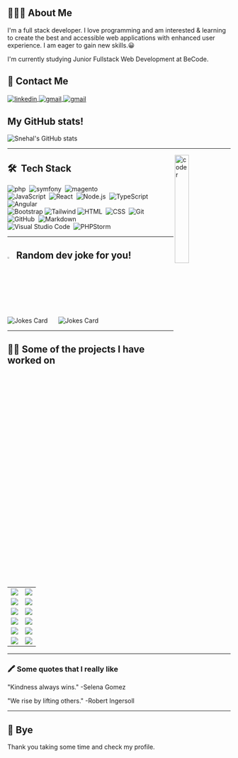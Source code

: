 <!--
**snehalasodekar/snehalasodekar** is a ✨ _special_ ✨ repository because its `README.md` (this file) appears on your GitHub profile.

Here are some ideas to get you started:

- 🔭 I’m currently working on ...
- 🌱 I’m currently learning ...
- 👯 I’m looking to collaborate on ...
- 🤔 I’m looking for help with ...
- 💬 Ask me about ...
- 📫 How to reach me: ...
- 😄 Pronouns: ...
- ⚡ Fun fact: ...
-->

## 👨🏻‍💻  About Me
<p>  I'm a full stack developer. I love programming and am interested & learning to create the best and accessible web applications with enhanced user experience. I am eager to gain new skills.😀</p>
    <p> I'm currently studying Junior Fullstack Web Development at BeCode.</p>
     
## 📱 Contact Me
<p></p>

<a href="https://www.linkedin.com/in/snehal-asodekar-5008223b/">
  <img align="center" alt="linkedin"  src="https://img.shields.io/badge/LinkedIn-0077B5?style=for-the-badge&logo=linkedin&logoColor=white" />
</a>
<a href="mailto:snehalchetanasodekar@gmail.com">
  <img align="center" alt="gmail" src="https://img.shields.io/badge/Gmail-D14836?style=for-the-badge&logo=gmail&logoColor=white" />
</a>
<a href="https://discord.com/users/Snehal#4569/">
  <img align="center" alt="gmail" src="https://img.shields.io/badge/Discord-7289DA?style=for-the-badge&logo=discord&logoColor=white" />
</a>

<p></p>


## My GitHub stats!
![Snehal's GitHub stats](https://github-readme-stats.vercel.app/api?username=snehalasodekar&show_icons=true&theme=codeSTACKr)
<hr/>
<img alt="coder" src="./images/femalecodertocat.png" align="right" width="25%"/>

## 🛠 &nbsp;Tech Stack
<p></p>
 

![php](https://img.shields.io/badge/-php-05122A?style=flat&logo=php)&nbsp;
![symfony](https://img.shields.io/badge/-symfony-05122A?style=flat&logo=symfony)&nbsp;
![magento](https://img.shields.io/badge/-magento-05122A?style=flat&logo=magento)&nbsp;\
![JavaScript](https://img.shields.io/badge/-JavaScript-05122A?style=flat&logo=javascript)&nbsp;
![React](https://img.shields.io/badge/-React-05122A?style=flat&logo=react)&nbsp;
![Node.js](https://img.shields.io/badge/-Node.js-05122A?style=flat&logo=node.js)&nbsp;
![TypeScript](https://img.shields.io/badge/TypeScript-007ACC?style=for-the-badge&logo=typescript&style=flat)
![Angular](https://img.shields.io/badge/Angular-DD0031?style=for-the-badge&logo=angular&style=flat)\
![Bootstrap](https://img.shields.io/badge/-Bootstrap-05122A?style=flat&logo=bootstrap&logoColor=563D7C)
![Tailwind](https://img.shields.io/badge/Tailwind_CSS-38B2AC?style=for-the-badge&logo=tailwind-css&style=flat)
![HTML](https://img.shields.io/badge/-HTML-05122A?style=flat&logo=HTML5)&nbsp;
![CSS](https://img.shields.io/badge/-CSS-05122A?style=flat&logo=CSS3&logoColor=1572B6)&nbsp;
![Git](https://img.shields.io/badge/-Git-05122A?style=flat&logo=git)&nbsp;
![GitHub](https://img.shields.io/badge/-GitHub-05122A?style=flat&logo=github)&nbsp;
![Markdown](https://img.shields.io/badge/-Markdown-05122A?style=flat&logo=markdown)\
![Visual Studio Code](https://img.shields.io/badge/-Visual%20Studio%20Code-05122A?style=flat&logo=visual-studio-code&logoColor=007ACC)&nbsp;
![PHPStorm](https://img.shields.io/badge/-PHPStorm-181717?style=for-the-badge&logo=phpstorm&style=flat)

<hr/>
 <h2><img alt="programmingHumor" src="./images/programmingHumor.png" width="3%"/>  Random dev joke for you!</h2>

<p></p>

![Jokes Card](https://readme-jokes.vercel.app/api) &nbsp; &nbsp;&nbsp; ![Jokes Card](https://readme-jokes.vercel.app/api?theme=gruvbox)
 



<hr/>

## 👨‍💻 Some of the projects I have worked on 
<!-- <center> -->
<table style="border:none;">
<tr>
<td>
<a href="https://github.com/snehalasodekar/ajax_pokedex">
  <img align="center" src="https://github-readme-stats.vercel.app/api/pin/?username=snehalasodekar&repo=ajax_pokedex&theme=ayu-mirage&layout=compact" />
</a>
</td>
<td>
<a href="https://github.com/snehalasodekar/php-blackjack-mvc">
  <img align="center" src="https://github-readme-stats.vercel.app/api/pin/?username=snehalasodekar&repo=php-blackjack-mvc&theme=ayu-mirage&layout=compact" />
</a>
</td>
</tr>

<tr>
<td>
<a href="https://github.com/SnehalChetan/kahoot-but-better">
  <img align="center" src="https://github-readme-stats.vercel.app/api/pin/?username=snehalchetan&repo=kahoot-but-better&theme=ayu-mirage&layout=compact" />
</a>
</td>
<td>
<a href="https://github.com/SnehalChetan/E-commerce-webshop">
  <img align="center" src="https://github-readme-stats.vercel.app/api/pin/?username=snehalchetan&repo=E-commerce-webshop&theme=ayu-mirage&layout=compact" />
</a>
</td>
</tr>
  <tr>
<td>
<a href="https://github.com/SnehalChetan/guestbook-php">
  <img align="center" src="https://github-readme-stats.vercel.app/api/pin/?username=snehalchetan&repo=guestbook-php&theme=ayu-mirage&layout=compact" />
</a>
</td>
<td>
<a href="https://github.com/SnehalChetan/php-crud">
  <img align="center" src="https://github-readme-stats.vercel.app/api/pin/?username=snehalchetan&repo=php-crud&theme=ayu-mirage&layout=compact" />
</a>
</td>
</tr>
  <tr>
<td>
<a href="https://github.com/SnehalChetan/JSGame-Rock-paper-scissors-lizard-spock">
  <img align="center" src="https://github-readme-stats.vercel.app/api/pin/?username=snehalchetan&repo=JSGame-Rock-paper-scissors-lizard-spock&theme=ayu-mirage&layout=compact" />
</a>
</td>
<td>

<a href="https://github.com/SnehalChetan/js-memory-game">
  <img align="center" src="https://github-readme-stats.vercel.app/api/pin/?username=snehalchetan&repo=js-memory-game&theme=ayu-mirage&layout=compact" />
</a>
</td>
</tr>

<tr>
<td>
<a href="https://github.com/SnehalChetan/jacs-digital-jump">
  <img align="center" src="https://github-readme-stats.vercel.app/api/pin/?username=snehalchetan&repo=jacs-digital-jump&theme=ayu-mirage&layout=compact" />
</a>
</td>
<td>
<a href="https://github.com/SnehalChetan/challenge-bootstrap">
  <img align="center" src="https://github-readme-stats.vercel.app/api/pin/?username=snehalchetan&repo=challenge-bootstrap&theme=ayu-mirage&layout=compact" />
</a>
</td>
</tr>





<tr>
<td>
<a href="https://github.com/SnehalChetan/basic-angular-form">
  <img align="center" src="https://github-readme-stats.vercel.app/api/pin/?username=snehalchetan&repo=basic-angular-form&theme=ayu-mirage&layout=compact" />
</a>
</td>
<td>
<a href="https://github.com/SnehalChetan/baking-with-wordpress">
  <img align="center" src="https://github-readme-stats.vercel.app/api/pin/?username=snehalchetan&repo=baking-with-wordpress&theme=ayu-mirage&layout=compact" />
</a>
</td>
</tr>


</table>
<!-- </center> -->
<hr/>

### 🖍 Some quotes that I really like


"Kindness always wins." -Selena Gomez

"We rise by lifting others." -Robert Ingersoll

<hr/>

## 👋 Bye
Thank you taking some time and check my profile.
